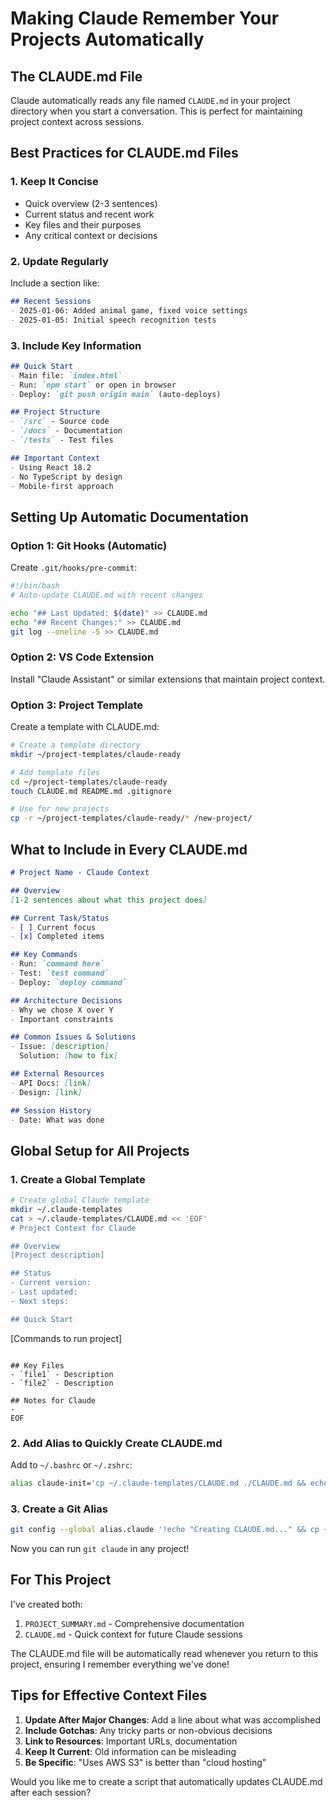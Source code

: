 # Making Claude Remember Your Projects Automatically

## The CLAUDE.md File

Claude automatically reads any file named `CLAUDE.md` in your project directory when you start a conversation. This is perfect for maintaining project context across sessions.

## Best Practices for CLAUDE.md Files

### 1. Keep It Concise
- Quick overview (2-3 sentences)
- Current status and recent work
- Key files and their purposes
- Any critical context or decisions

### 2. Update Regularly
Include a section like:
```markdown
## Recent Sessions
- 2025-01-06: Added animal game, fixed voice settings
- 2025-01-05: Initial speech recognition tests
```

### 3. Include Key Information
```markdown
## Quick Start
- Main file: `index.html`
- Run: `npm start` or open in browser
- Deploy: `git push origin main` (auto-deploys)

## Project Structure
- `/src` - Source code
- `/docs` - Documentation
- `/tests` - Test files

## Important Context
- Using React 18.2
- No TypeScript by design
- Mobile-first approach
```

## Setting Up Automatic Documentation

### Option 1: Git Hooks (Automatic)
Create `.git/hooks/pre-commit`:
```bash
#!/bin/bash
# Auto-update CLAUDE.md with recent changes

echo "## Last Updated: $(date)" >> CLAUDE.md
echo "## Recent Changes:" >> CLAUDE.md
git log --oneline -5 >> CLAUDE.md
```

### Option 2: VS Code Extension
Install "Claude Assistant" or similar extensions that maintain project context.

### Option 3: Project Template
Create a template with CLAUDE.md:
```bash
# Create a template directory
mkdir ~/project-templates/claude-ready

# Add template files
cd ~/project-templates/claude-ready
touch CLAUDE.md README.md .gitignore

# Use for new projects
cp -r ~/project-templates/claude-ready/* /new-project/
```

## What to Include in Every CLAUDE.md

```markdown
# Project Name - Claude Context

## Overview
[1-2 sentences about what this project does]

## Current Task/Status
- [ ] Current focus
- [x] Completed items

## Key Commands
- Run: `command here`
- Test: `test command`
- Deploy: `deploy command`

## Architecture Decisions
- Why we chose X over Y
- Important constraints

## Common Issues & Solutions
- Issue: [description]
  Solution: [how to fix]

## External Resources
- API Docs: [link]
- Design: [link]

## Session History
- Date: What was done
```

## Global Setup for All Projects

### 1. Create a Global Template
```bash
# Create global Claude template
mkdir ~/.claude-templates
cat > ~/.claude-templates/CLAUDE.md << 'EOF'
# Project Context for Claude

## Overview
[Project description]

## Status
- Current version: 
- Last updated: 
- Next steps: 

## Quick Start
```
[Commands to run project]
```

## Key Files
- `file1` - Description
- `file2` - Description

## Notes for Claude
- 
EOF
```

### 2. Add Alias to Quickly Create CLAUDE.md
Add to `~/.bashrc` or `~/.zshrc`:
```bash
alias claude-init='cp ~/.claude-templates/CLAUDE.md ./CLAUDE.md && echo "CLAUDE.md created. Please edit with project details."'
```

### 3. Create a Git Alias
```bash
git config --global alias.claude '!echo "Creating CLAUDE.md..." && cp ~/.claude-templates/CLAUDE.md ./CLAUDE.md && git add CLAUDE.md && git commit -m "Add CLAUDE.md for context persistence"'
```

Now you can run `git claude` in any project!

## For This Project

I've created both:
1. `PROJECT_SUMMARY.md` - Comprehensive documentation
2. `CLAUDE.md` - Quick context for future Claude sessions

The CLAUDE.md file will be automatically read whenever you return to this project, ensuring I remember everything we've done!

## Tips for Effective Context Files

1. **Update After Major Changes**: Add a line about what was accomplished
2. **Include Gotchas**: Any tricky parts or non-obvious decisions
3. **Link to Resources**: Important URLs, documentation
4. **Keep It Current**: Old information can be misleading
5. **Be Specific**: "Uses AWS S3" is better than "cloud hosting"

Would you like me to create a script that automatically updates CLAUDE.md after each session?
